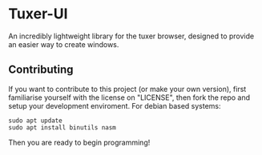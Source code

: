 # Tuxer-UI
An incredibly lightweight library for the tuxer browser, designed to provide an easier way to create windows.

## Contributing
If you want to contribute to this project (or make your own version), first familiarise yourself with the license on "LICENSE", then fork the repo and setup your development enviroment.
For debian based systems:
```
sudo apt update
sudo apt install binutils nasm
```
Then you are ready to begin programming!